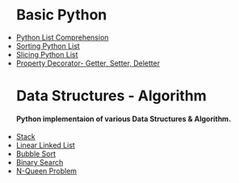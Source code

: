 <ul>
<h1> Basic Python</h1>
<!-- <h4>Python implementaion of various Data Structures & Algorithm.</h4> -->
<li>
<a href = "https://github.com/ishubhoshaha/Exploring-Python/blob/master/List_Comprehension.py">Python List Comprehension</a>
</li>
<li>
<a href = "https://github.com/ishubhoshaha/Exploring-Python/blob/master/Sorting_List.py">Sorting Python List</a>
</li>
<li>
<a href = "https://github.com/ishubhoshaha/Exploring-Python/blob/master/List_Slicing.py">Slicing Python List</a>
</li>
<li>
<a href = "https://github.com/ishubhoshaha/Exploring-Python/blob/master/Property_Decorator.py">Property Decorator- Getter, Setter, Deletter</a>
</li>
</ul>

<ul>
<h1> Data Structures - Algorithm</h1>
<h4>Python implementaion of various Data Structures & Algorithm.</h4>
<li>
<a href = "https://github.com/shubhodotcse/Exploring-Python/blob/master/stack.py">Stack</a>
</li>
<li>
<a href = "https://github.com/shubhodotcse/Exploring-Python/blob/master/linkedlist.py">Linear Linked List</a>
</li>
<li>
<a href = "https://github.com/shubhodotcse/Data-Structures-Algorithm-in-Python/blob/master/bubblesort.py">Bubble Sort</a>
</li>
<li>
<a href = "https://github.com/shubhodotcse/Exploring-Python/blob/master/Binary%20Search.py">Binary Search</a>
</li>
<li>
<a href = "https://github.com/shubhodotcse/Exploring-Python/blob/master/nqueen.py">N-Queen Problem</a>
</li>
</ul>

